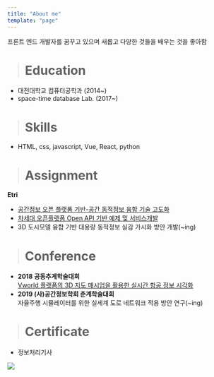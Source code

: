 ```yaml
---
title: "About me"
template: "page"
---
```

프론트 엔드 개발자를 꿈꾸고 있으며 새롭고 다양한 것들을 배우는 것을 좋아함

> # Education

* 대전대학교 컴퓨터공학과 (2014~)</br>
* space-time database Lab. (2017~)

> # Skills

* HTML, css, javascript, Vue, React, python

> # Assignment

**Etri**</br>
* [공간정보 오픈 플랫폼 기반-공간 동적정보 융합 기술 고도화](https://github.com/largeone/VWorld_Example)</br>
* [차세대 오픈플랫폼 Open API 기반 예제 및 서비스개발](https://github.com/largeone/map)</br>
* 3D 도시모델 융합 기반 대용량 동적정보 실감 가시화 방안 개발(~ing)</br>

> # Conference

* **2018 공동추계학술대회**</br>
[Vworld 플랫폼의 3D 지도 매시업을 활용한 실시간 항공 정보 시각화](https://github.com/largeone/Plane_Mashup)</br>
* **2019 (사)공간정보학회 춘계학술대회**</br>
자율주행 시뮬레이터를 위한 실세계 도로 네트워크 적용 방안 연구(~ing)

> # Certificate

* 정보처리기사

![](/media/develop.jpg)

